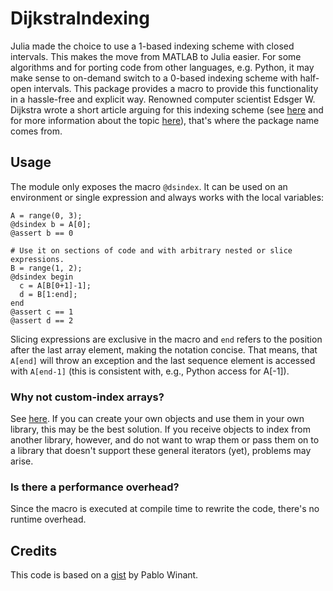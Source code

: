 # DijkstraIndexing

Julia made the choice to use a 1-based indexing scheme with closed intervals.
This makes the move from MATLAB to Julia easier. For some algorithms and for
porting code from other languages, e.g. Python, it may make sense to on-demand
switch to a 0-based indexing scheme with half-open intervals. This package
provides a macro to provide this functionality in a hassle-free and explicit
way. Renowned computer scientist Edsger W. Dijkstra wrote a short article
arguing for this indexing scheme
(see
[here](http://www.cs.utexas.edu/users/EWD/transcriptions/EWD08xx/EWD831.html)
and for more information about the
topic [here](https://en.wikipedia.org/wiki/Zero-based_numbering)), that's where
the package name comes from.

## Usage

The module only exposes the macro `@dsindex`. It can be used on an environment
or single expression and always works with the local variables:

```
A = range(0, 3);
@dsindex b = A[0];
@assert b == 0

# Use it on sections of code and with arbitrary nested or slice expressions.
B = range(1, 2);
@dsindex begin
  c = A[B[0+1]-1];
  d = B[1:end];
end
@assert c == 1
@assert d == 2
```

Slicing expressions are exclusive in the macro and `end` refers to the position
after the last array element, making the notation concise. That means, that
`A[end]` will throw an exception and the last sequence element is accessed with
`A[end-1]` (this is consistent with, e.g., Python access for A[-1]).

### Why not custom-index arrays?

See [here](https://github.com/JuliaLang/julia/pull/16260). If you can
create your own objects and use them in your own library, this may be the best
solution. If you receive objects to index from another library, however, and do
not want to wrap them or pass them on to a library that doesn't support these
general iterators (yet), problems may arise.

### Is there a performance overhead?

Since the macro is executed at compile time to rewrite the code, there's no
runtime overhead.

## Credits

This code is based on a [gist](https://gist.github.com/albop/7525675) by Pablo
Winant.
